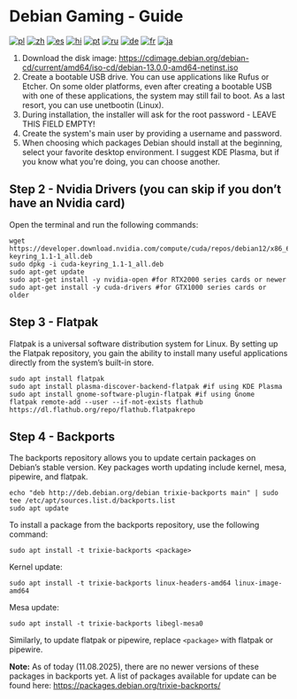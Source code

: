# Debian Gaming - Guide

[![pl](https://img.shields.io/badge/lang-pl-red.svg)](README.pl.md)
[![zh](https://img.shields.io/badge/lang-zh-red.svg)](README.zh.md)
[![es](https://img.shields.io/badge/lang-es-red.svg)](README.es.md)
[![hi](https://img.shields.io/badge/lang-hi-red.svg)](README.hi.md)
[![pt](https://img.shields.io/badge/lang-pt-red.svg)](README.pt.md)
[![ru](https://img.shields.io/badge/lang-ru-red.svg)](README.ru.md)
[![de](https://img.shields.io/badge/lang-de-red.svg)](README.de.md)
[![fr](https://img.shields.io/badge/lang-fr-red.svg)](README.fr.md)
[![ja](https://img.shields.io/badge/lang-ja-red.svg)](README.ja.md)
1. Download the disk image: https://cdimage.debian.org/debian-cd/current/amd64/iso-cd/debian-13.0.0-amd64-netinst.iso
2. Create a bootable USB drive. You can use applications like Rufus or Etcher. On some older platforms, even after creating a bootable USB with one of these applications, the system may still fail to boot. As a last resort, you can use unetbootin (Linux).
3. During installation, the installer will ask for the root password - LEAVE THIS FIELD EMPTY!
4. Create the system's main user by providing a username and password.
5. When choosing which packages Debian should install at the beginning, select your favorite desktop environment. I suggest KDE Plasma, but if you know what you're doing, you can choose another.

## Step 2 - Nvidia Drivers (you can skip if you don’t have an Nvidia card)
Open the terminal and run the following commands:
```
wget https://developer.download.nvidia.com/compute/cuda/repos/debian12/x86_64/cuda-keyring_1.1-1_all.deb
sudo dpkg -i cuda-keyring_1.1-1_all.deb
sudo apt-get update
sudo apt-get install -y nvidia-open #for RTX2000 series cards or newer
sudo apt-get install -y cuda-drivers #for GTX1000 series cards or older
```

## Step 3 - Flatpak
Flatpak is a universal software distribution system for Linux. By setting up the Flatpak repository, you gain the ability to install many useful applications directly from the system’s built-in store.
```
sudo apt install flatpak
sudo apt install plasma-discover-backend-flatpak #if using KDE Plasma
sudo apt install gnome-software-plugin-flatpak #if using Gnome
flatpak remote-add --user --if-not-exists flathub https://dl.flathub.org/repo/flathub.flatpakrepo
```

## Step 4 - Backports
The backports repository allows you to update certain packages on Debian’s stable version. Key packages worth updating include kernel, mesa, pipewire, and flatpak.
```
echo "deb http://deb.debian.org/debian trixie-backports main" | sudo tee /etc/apt/sources.list.d/backports.list
sudo apt update
```

To install a package from the backports repository, use the following command:
```
sudo apt install -t trixie-backports <package>
```

Kernel update:
```
sudo apt install -t trixie-backports linux-headers-amd64 linux-image-amd64
```

Mesa update:
```
sudo apt install -t trixie-backports libegl-mesa0
```

Similarly, to update flatpak or pipewire, replace `<package>` with flatpak or pipewire.

**Note:** As of today (11.08.2025), there are no newer versions of these packages in backports yet. A list of packages available for update can be found here: https://packages.debian.org/trixie-backports/

